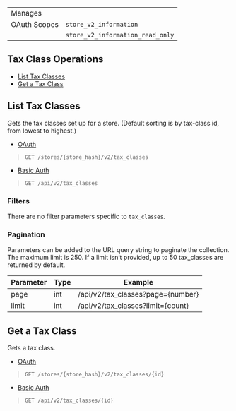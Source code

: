 |||
|---|---|
| Manages |
| OAuth Scopes | `store_v2_information`
||`store_v2_information_read_only`

## <span class="jumptarget"> Tax Class Operations </span>

*   [List Tax Classes](#list-tax-classes)
*   [Get a Tax Class](#get-a-tax-class)

## <span class="jumptarget"> List Tax Classes </span>

Gets the tax classes set up for a store. (Default sorting is by tax-class id, from lowest to highest.)

*   [OAuth](#list-tax-classes-oauth)
>`GET /stores/{store_hash}/v2/tax_classes`
*   [Basic Auth](#list-tax-classes-basic)
>`GET /api/v2/tax_classes`

### <span class="jumptarget"> Filters </span>

There are no filter parameters specific to `tax_classes`.

### <span class="jumptarget"> Pagination </span>

Parameters can be added to the URL query string to paginate the collection. The maximum limit is 250. If a limit isn’t provided, up to 50 tax_classes are returned by default.

| Parameter | Type | Example |
| --- | --- | --- |
| page | int | /api/v2/tax_classes?page={number} |
| limit | int | /api/v2/tax_classes?limit={count} |

## <span class="jumptarget"> Get a Tax Class </span>

Gets a tax class.

*   [OAuth](#get-a-tax-class-oauth)
>`GET /stores/{store_hash}/v2/tax_classes/{id}`
*   [Basic Auth](#get-a-tax-class-basic)
>`GET /api/v2/tax_classes/{id}`

